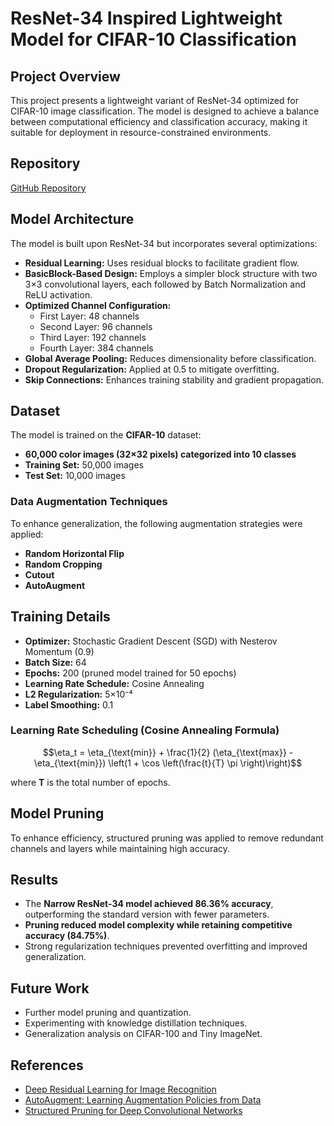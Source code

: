 # ResNet-34 Inspired Lightweight Model for CIFAR-10 Classification

## Project Overview
This project presents a lightweight variant of ResNet-34 optimized for CIFAR-10 image classification. The model is designed to achieve a balance between computational efficiency and classification accuracy, making it suitable for deployment in resource-constrained environments.

## Repository
[GitHub Repository](https://github.com/AshhAgrawal/DL-Project-Resnet-34)

## Model Architecture
The model is built upon ResNet-34 but incorporates several optimizations:
- **Residual Learning:** Uses residual blocks to facilitate gradient flow.
- **BasicBlock-Based Design:** Employs a simpler block structure with two 3×3 convolutional layers, each followed by Batch Normalization and ReLU activation.
- **Optimized Channel Configuration:**
  - First Layer: 48 channels
  - Second Layer: 96 channels
  - Third Layer: 192 channels
  - Fourth Layer: 384 channels
- **Global Average Pooling:** Reduces dimensionality before classification.
- **Dropout Regularization:** Applied at 0.5 to mitigate overfitting.
- **Skip Connections:** Enhances training stability and gradient propagation.

## Dataset
The model is trained on the **CIFAR-10** dataset:
- **60,000 color images (32×32 pixels) categorized into 10 classes**
- **Training Set:** 50,000 images
- **Test Set:** 10,000 images

### Data Augmentation Techniques
To enhance generalization, the following augmentation strategies were applied:
- **Random Horizontal Flip**
- **Random Cropping**
- **Cutout**
- **AutoAugment**

## Training Details
- **Optimizer:** Stochastic Gradient Descent (SGD) with Nesterov Momentum (0.9)
- **Batch Size:** 64
- **Epochs:** 200 (pruned model trained for 50 epochs)
- **Learning Rate Schedule:** Cosine Annealing
- **L2 Regularization:** 5×10⁻⁴
- **Label Smoothing:** 0.1

### Learning Rate Scheduling (Cosine Annealing Formula)
```math
\eta_t = \eta_{\text{min}} + \frac{1}{2} (\eta_{\text{max}} - \eta_{\text{min}}) \left(1 + \cos \left(\frac{t}{T} \pi \right)\right)
```
where **T** is the total number of epochs.

## Model Pruning
To enhance efficiency, structured pruning was applied to remove redundant channels and layers while maintaining high accuracy.

## Results
- The **Narrow ResNet-34 model achieved 86.36% accuracy**, outperforming the standard version with fewer parameters.
- **Pruning reduced model complexity while retaining competitive accuracy (84.75%)**.
- Strong regularization techniques prevented overfitting and improved generalization.

## Future Work
- Further model pruning and quantization.
- Experimenting with knowledge distillation techniques.
- Generalization analysis on CIFAR-100 and Tiny ImageNet.

## References
- [Deep Residual Learning for Image Recognition](https://arxiv.org/pdf/1512.03385)
- [AutoAugment: Learning Augmentation Policies from Data](https://arxiv.org/pdf/1805.09501)
- [Structured Pruning for Deep Convolutional Networks](https://arxiv.org/abs/2303.00566)

